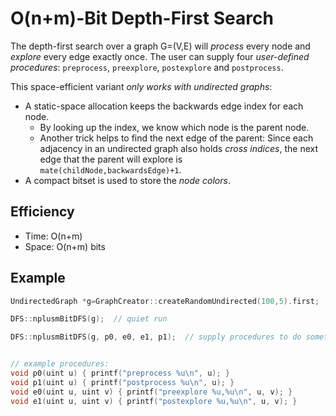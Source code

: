 O(n+m)-Bit Depth-First Search
===
The depth-first search over a graph G=(V,E) will *process* every node and *explore* every edge exactly once. The user can supply four *user-defined procedures*: `preprocess`, `preexplore`, `postexplore` and `postprocess`.

This space-efficient variant *only works with undirected graphs*:
- A static-space allocation keeps the backwards edge index for each node.
    - By looking up the index, we know which node is the parent node. 
    - Another trick helps to find the next edge of the parent: Since each adjacency in an undirected graph also holds *cross indices*, the next edge that the parent will explore is `mate(childNode,backwardsEdge)+1`.
- A compact bitset is used to store the *node colors*.

## Efficiency
* Time: O(n+m)
* Space: O(n+m) bits

## Example
```cpp
UndirectedGraph *g=GraphCreator::createRandomUndirected(100,5).first;

DFS::nplusmBitDFS(g);  // quiet run

DFS::nplusmBitDFS(g, p0, e0, e1, p1);  // supply procedures to do something with the current node or edge


// example procedures:
void p0(uint u) { printf("preprocess %u\n", u); }
void p1(uint u) { printf("postprocess %u\n", u); }
void e0(uint u, uint v) { printf("preexplore %u,%u\n", u, v); }
void e1(uint u, uint v) { printf("postexplore %u,%u\n", u, v); }
```
